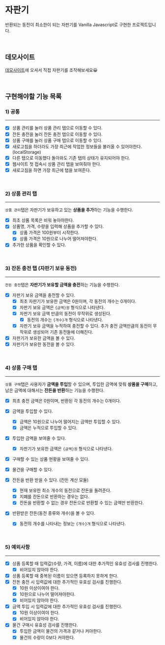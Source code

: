 # 자판기

반환되는 동전이 최소한이 되는 자판기를 Vanilla Javascript로 구현한 프로젝트입니다.

<br>

## 데모사이트

[데모사이트](https://vendingmachine-samssong.netlify.app/)에 오셔서 직접 자판기를 조작해보세요😀

<br>

## 구현해야할 기능 목록

### 1) 공통

---

- [x] 상품 관리를 눌러 상품 관리 탭으로 이동할 수 있다.
- [x] 잔돈 충전을 눌러 잔돈 충전 탭으로 이동할 수 있다.
- [x] 상품 구매를 눌러 상품 구매 탭으로 이동할 수 있다.
- [x] 새로고침을 하더라도 가장 최근에 작업한 정보들을 불러올 수 있어야한다. (localStorage)
- [x] 다른 탭으로 이동했다 돌아와도 기존 탭의 상태가 유지되어야 한다.
- [x] 웹사이트 첫 접속시 상품 관리 탭을 보여줘야 한다.
- [x] 새로고침을 하면 가장 최근에 탭을 보여준다.

<br>

### 2) 상품 관리 탭

---

`상품 관리`탭은 자판기가 보유하고 있는 **상품을 추가**하는 기능을 수행한다.

- [x] 최초 상품 목록은 비워 놓아야한다.
- [x] 상품명, 가격, 수량을 입력해 상품을 추가할 수 있다.
  - [x] 상품 가격은 100원부터 시작한다.
  - [x] 상품 가격은 10원으로 나누어 떨어져야한다.
- [x] 추가한 상품을 확인할 수 있다.

<br>

### 3) 잔돈 충전 탭 (자판기 보유 동전)

---

`잔돈 충전`탭은 **자판기가 보유할 금액을 충전**하는 기능을 수행한다.

- [x] 자판기 보유 금액을 충전할 수 있다.
  - [x] 최초 자판기가 보유한 금액은 0원이며, 각 동전의 개수는 0개이다.
  - [x] 자판기 보유 금액은 `{금액}원` 형식으로 나타낸다.
  - [x] 자판기 보유 금액 만큼의 동전이 무작위로 생성된다.
    - [x] 동전의 개수는 `{개수}개` 형식으로 나타낸다.
  - [x] 자판기 보유 금액을 누적하여 충전할 수 있다. 추가 충전 금액만큼의 동전이 무작위로 생성되어 기존 동전들에 더해진다.
- [x] 자판기가 보유한 금액을 볼 수 있다.
- [x] 자판기가 보유한 동전을 볼 수 있다.

<br>

### 4) 상품 구매 탭

---

`상품 구매`탭은 사용자가 **금액을 투입**할 수 있으며, 투입한 금액에 맞춰 **상품을 구매**하고, 남은 금액에 대해서는 **잔돈을 반환**하는 기능을 수행한다.

- [x] 최초 충전 금액은 0원이며, 반환된 각 동전의 개수는 0개이다.

- [x] 금액을 투입할 수 있다.
  - [x] 금액은 10원으로 나누어 떨어지는 금액만 투입할 수 있다.
  - [x] 금액은 누적으로 투입할 수 있다.
- [x] 투입한 금액을 보여줄 수 있다.
  - [x] 자판기가 보유한 금액은 `{금액}원` 형식으로 나타낸다.
- [x] 구매할 수 있는 상품 현황을 보여줄 수 있다.
- [x] 물건을 구매할 수 있다.
- [x] 잔돈을 반환 받을 수 있다. (잔돈 계산 모듈)
  - [x] 현재 보유한 최소 개수의 동전으로 잔돈을 돌려준다.
  - [x] 지폐를 잔돈으로 반환하는 경우는 없다.
  - [x] 잔돈을 반환할 수 없는 경우 잔돈으로 반환할 수 있는 금액만 반환한다.
- [x] 반환받은 잔돈(동전 종류와 개수)을 볼 수 있다.
  - [x] 동전의 개수를 나타내는 정보는 `{개수}개` 형식으로 나타낸다.

<br>

### 5) 예외사항

---

- [x] 상품 등록할 때 입력값(수량, 가격, 이름)에 대한 추가적인 유효성 검사를 진행한다.
  - [x] 비어있지 않아야 한다.
- [x] 상품 등록할 때 중복된 이름이 있으면 등록하지 못하게 한다.
- [x] 잔돈 충전 시 입력값에 대한 추가적인 유효성 검사를 진행한다.
  - [x] 10원 이상이여야 한다.
  - [x] 10원으로 나누어 떨어져야한다.
  - [x] 비어있지 않아야 한다.
- [x] 금액 투입 시 입력값에 대한 추가적인 유효성 검사를 진행한다.
  - [x] 10원 이상이여야 한다.
  - [x] 비어있지 않아야 한다.
- [x] 물건 구매시 유효성 검사를 진행한다.
  - [x] 투입한 금액이 물건의 가격과 같거나 커야한다.
  - [x] 물건의 수량이 0보다 커야한다.

<br>
